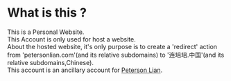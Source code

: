 What is this ?
=======================

This is a Personal Website.    
This Account is only used for host a website.    
About the hosted website, it's only purpose is to create a 'redirect' action from 'petersonlian.com'(and its relative subdomains) to '连培培.中国'(and its relative subdomains,Chinese).    
This account is an ancillary account for [Peterson Lian](https://github.com/PetersonLian).
